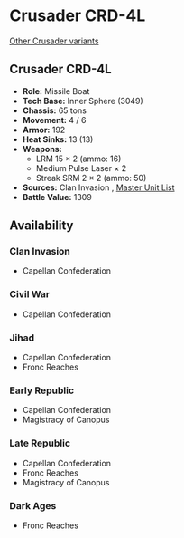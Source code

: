 # Crusader CRD-4L 

[Other Crusader variants](../crusader.md) 

## Crusader CRD-4L 

- **Role:** Missile Boat 
- **Tech Base:** Inner Sphere (3049) 
- **Chassis:** 65 tons 
- **Movement:** 4 / 6 
- **Armor:** 192 
- **Heat Sinks:** 13 (13) 
- **Weapons:** 
  - LRM 15 × 2 (ammo: 16) 
  - Medium Pulse Laser × 2 
  - Streak SRM 2 × 2 (ammo: 50) 
- **Sources:** Clan Invasion , [Master Unit List](http://masterunitlist.info/Unit/Details/757/crusader-crd-4l) 
- **Battle Value:** 1309 

## Availability 

### Clan Invasion 

- Capellan Confederation 

### Civil War 

- Capellan Confederation 

### Jihad 

- Capellan Confederation 
- Fronc Reaches 

### Early Republic 

- Capellan Confederation 
- Magistracy of Canopus 

### Late Republic 

- Capellan Confederation 
- Fronc Reaches 
- Magistracy of Canopus 

### Dark Ages 

- Fronc Reaches 

